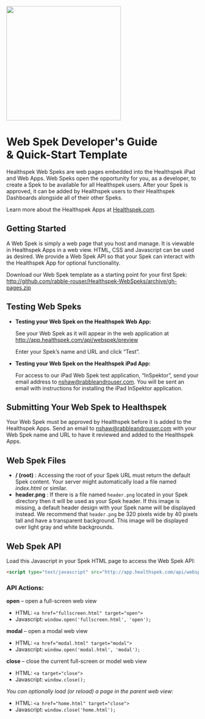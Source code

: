 [<img src="http://rabble-rouser.github.io/Healthspek-WebSpeks/header.png" width="300">](http://www.healthspek.com)
# Web Spek Developer's Guide <br/> & Quick-Start Template

Healthspek Web Speks are web pages embedded into the Healthspek iPad and Web Apps.  Web Speks open the opportunity for you, as a developer, to create a Spek to be available for all Healthspek users.  After your Spek is approved, it can be added by Healthspek users to their Healthspek Dashboards alongside all of their other Speks.

Learn more about the Healthspek Apps at [Healthspek.com](http://www.healthspek.com/).

## Getting Started

A Web Spek is simply a web page that you host and manage.  It is viewable in Healthspek Apps in a web view.  HTML, CSS and Javascript can be used as desired.  We provide a Web Spek API so that your Spek can interact with the Healthspek App for optional functionality.

Download our Web Spek template as a starting point for your first Spek: http://github.com/rabble-rouser/Healthspek-WebSpeks/archive/gh-pages.zip


## Testing Web Speks

- **Testing your Web Spek on the Healthspek Web App:**

    See your Web Spek as it will appear in the web application at http://app.healthspek.com/api/webspek/preview

    Enter your Spek’s name and URL and click “Test”.

- **Testing your Web Spek on the Healthspek iPad App:**

    For access to our iPad Web Spek test application, “InSpektor”, send your email address to [nshaw@rabbleandrouser.com](mailto:nshaw@rabbleandrouser.com?subject=Web%20Spek%20TestFlight%20Request).  You will be sent an email with instructions for installing the iPad InSpektor application.


## Submitting Your Web Spek to Healthspek

Your Web Spek must be approved by Healthspek before it is added to the Healthspek Apps.  Send an email to [nshaw@rabbleandrouser.com](mailto:nshaw@rabbleandrouser.com?subject=Web%20Spek%20Submission) with your Web Spek name and URL to have it reviewed and added to the Healthspek Apps.


## Web Spek Files

- **/ (root)** : Accessing the root of your Spek URL must return the default Spek content.  Your server might automatically load a file named *index.html* or similar.
- **header.png** : If there is a file named `header.png` located in your Spek directory then it will be used as your Spek header.  If this image is missing, a default header design with your Spek name will be displayed instead.  We recommend that `header.png` be 320 pixels wide by 40 pixels tall and have a transparent background.  This image will be displayed over light gray and white backgrounds.


## Web Spek API

Load this Javascript in your Spek HTML page to access the Web Spek API:
```html
<script type="text/javascript" src="http://app.healthspek.com/api/webspek/">
```

### API Actions:

**open** – open a full-screen web view
- HTML: `<a href="fullscreen.html" target="open">`
- Javascript: `window.open('fullscreen.html', 'open');`

**modal** – open a modal web view
- HTML: `<a href="modal.html" target="modal">`
- Javascript: `window.open('modal.html', 'modal');`

**close** – close the current full-screen or model web view
- HTML: `<a target="close">`
- Javascript: `window.close();`

_You can optionally load (or reload) a page in the parent web view:_
- HTML: `<a href="home.html" target="close">`
- Javascript: `window.close('home.html');`
